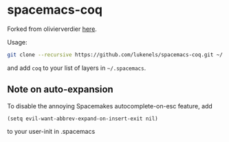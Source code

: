 # spacemacs-coq

Forked from olivierverdier [here](https://github.com/olivierverdier/spacemacs-coq).

Usage:

```sh
git clone --recursive https://github.com/lukenels/spacemacs-coq.git ~/.emacs.d/private/coq
```

and add `coq` to your list of layers in `~/.spacemacs`.


## Note on auto-expansion

To disable the annoying Spacemakes autocomplete-on-esc feature, add

`(setq evil-want-abbrev-expand-on-insert-exit nil)`

to your user-init in .spacemacs
